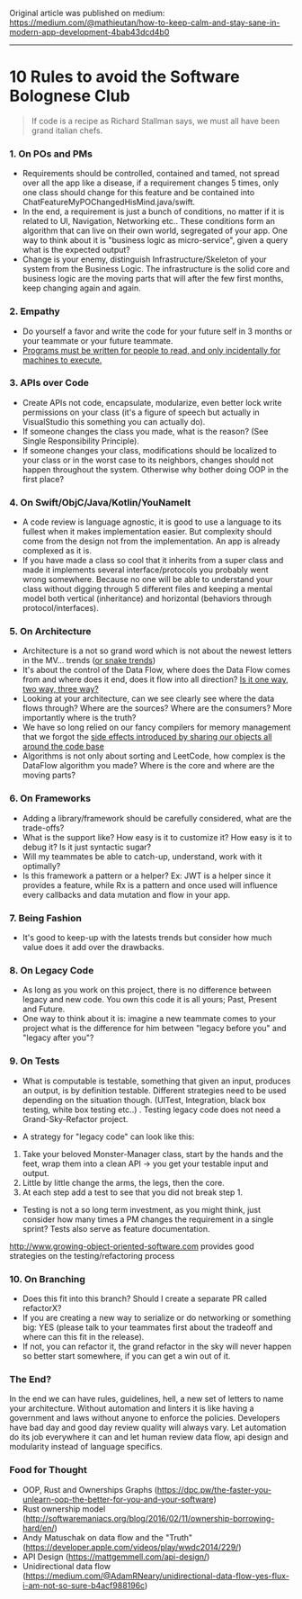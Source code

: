 Original article was published on medium: https://medium.com/@mathieutan/how-to-keep-calm-and-stay-sane-in-modern-app-development-4bab43dcd4b0

---


# 10 Rules to avoid the Software Bolognese Club
  
> If code is a recipe as Richard Stallman says, we must all have been grand italian chefs.
  
  
### 1. On POs and PMs
* Requirements should be controlled, contained and tamed, not spread over all the app like a disease, if a requirement changes 5 times, only one class should change for this feature and be contained into ChatFeatureMyPOChangedHisMind.java/swift.
* In the end, a requirement is just a bunch of conditions, no matter if it is related to UI, Navigation, Networking etc.. These conditions form an algorithm that can live on their own world, segregated of your app. One way to think about it is "business logic as micro-service", given a query what is the expected output?
* Change is your enemy, distinguish Infrastructure/Skeleton of your system from the Business Logic. The infrastructure is the solid core and business logic are the moving parts that will after the few first months, keep changing again and again.



### 2. Empathy
* Do yourself a favor and write the code for your future self in 3 months or your teammate or your future teammate.
* [Programs must be written for people to read, and only incidentally for machines to execute.](https://www.goodreads.com/quotes/9168-programs-must-be-written-for-people-to-read-and-only)



### 3. APIs over Code
* Create APIs not code, encapsulate, modularize, even better lock write permissions on your class (it's a figure of speech but actually in VisualStudio this something you can actually do).
* If someone changes the class you made, what is the reason? (See Single Responsibility Principle).
* If someone changes your class, modifications should be localized to your class or in the worst case to its neighbors, changes should not happen throughout the system. Otherwise why bother doing OOP in the first place?




### 4. On Swift/ObjC/Java/Kotlin/YouNameIt
* A code review is language agnostic, it is good to use a language to its fullest when it makes implementation easier. But complexity should come from the design not from the implementation. An app is already complexed as it is.
* If you have made a class so cool that it inherits from a super class and made it implements several interface/protocols you probably went wrong somewhere. Because no one will be able to understand your class without digging through 5 different files and keeping a mental model both vertical (inheritance) and horizontal (behaviors through protocol/interfaces).



### 5. On Architecture
* Architecture is a not so grand word which is not about the newest letters in the MV… trends ([or snake trends](https://medium.com/@ankoma22/the-good-the-bad-and-the-ugly-of-viper-architecture-for-ios-apps-7272001b5347))
* It's about the control of the Data Flow, where does the Data Flow comes from and where does it end, does it flow into all direction? [Is it one way, two way, three way?](https://medium.com/@AdamRNeary/unidirectional-data-flow-yes-flux-i-am-not-so-sure-b4acf988196c)
* Looking at your architecture, can we see clearly see where the data flows through? Where are the sources? Where are the consumers? More importantly where is the truth?
* We have so long relied on our fancy compilers for memory management that we forgot the [side effects introduced by sharing our objects all around the code base](http://softwaremaniacs.org/blog/2016/02/11/ownership-borrowing-hard/en/)
* Algorithms is not only about sorting and LeetCode, how complex is the DataFlow algorithm you made? Where is the core and where are the moving parts?



### 6. On Frameworks
* Adding a library/framework should be carefully considered, what are the trade-offs?
* What is the support like? How easy is it to customize it? How easy is it to debug it? Is it just syntactic sugar?
* Will my teammates be able to catch-up, understand, work with it optimally?
* Is this framework a pattern or a helper? Ex: JWT is a helper since it provides a feature, while Rx is a pattern and once used will influence every callbacks and data mutation and flow in your app.



### 7. Being Fashion
* It's good to keep-up with the latests trends but consider how much value does it add over the drawbacks.



### 8. On Legacy Code
* As long as you work on this project, there is no difference between legacy and new code. You own this code it is all yours; Past, Present and Future.
* One way to think about it is: imagine a new teammate comes to your project what is the difference for him between "legacy before you" and "legacy after you"?




### 9. On Tests
* What is computable is testable, something that given an input, produces an output, is by definition testable. Different strategies need to be used depending on the situation though. (UITest, Integration, black box testing, white box testing etc..) .
Testing legacy code does not need a Grand-Sky-Refactor project.

* A strategy for "legacy code" can look like this:
1. Take your beloved Monster-Manager class, start by the hands and the feet, wrap them into a clean API -> you get your testable input and output.
2. Little by little change the arms, the legs, then the core.
3. At each step add a test to see that you did not break step 1.

* Testing is not a so long term investment, as you might think, just consider how many times a PM changes the requirement in a single sprint? Tests also serve as feature documentation.

http://www.growing-object-oriented-software.com provides good strategies on the testing/refactoring process



### 10. On Branching
* Does this fit into this branch? Should I create a separate PR called refactorX?
* If you are creating a new way to serialize or do networking or something big: YES (please talk to your teammates first about the tradeoff and where can this fit in the release).
* If not, you can refactor it, the grand refactor in the sky will never happen so better start somewhere, if you can get a win out of it.



### The End?
In the end we can have rules, guidelines, hell, a new set of letters to name your architecture. Without automation and linters it is like having a government and laws without anyone to enforce the policies.
Developers have bad day and good day review quality will always vary.
Let automation do its job everywhere it can and let human review data flow, api design and modularity instead of language specifics.


### Food for Thought
* OOP, Rust and Ownerships Graphs (https://dpc.pw/the-faster-you-unlearn-oop-the-better-for-you-and-your-software)
* Rust ownership model (http://softwaremaniacs.org/blog/2016/02/11/ownership-borrowing-hard/en/)
* Andy Matuschak on data flow and the "Truth" (https://developer.apple.com/videos/play/wwdc2014/229/)
* API Design (https://mattgemmell.com/api-design/)
* Unidirectional data flow (https://medium.com/@AdamRNeary/unidirectional-data-flow-yes-flux-i-am-not-so-sure-b4acf988196c)
